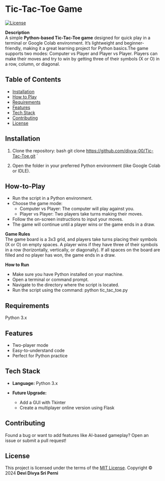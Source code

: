 # Tic-Tac-Toe Game #

[![License](https://img.shields.io/badge/license-MIT-blue.svg)](https://opensource.org/licenses/MIT)

**Description**\
A simple **Python-based Tic-Tac-Toe game** designed for quick play in a terminal or Google Colab environment. It’s lightweight and beginner-friendly, making it a great learning project for Python basics.The game supports two modes: Computer vs Player and Player vs Player. Players can make their moves and try to win by getting three of their symbols (X or O) in a row, column, or diagonal.

## Table of Contents

- [Installation](#installation)
- [How to Play](#how-to-play)
- [Requirements](#requirements)
- [Features](#features)
- [Tech Stack](#tech-stack)
- [Contributing](#contributing)
- [License](#license)

## Installation

1. Clone the repository:
   bash
   git clone https://github.com/divya-00/Tic-Tac-Toe.git
`

2. Open the folder in your preferred Python environment (like Google Colab or IDLE).


## How-to-Play
* Run the script in a Python environment.
* Choose the game mode:
  - Computer vs Player: The computer will play against you.
  - Player vs Player: Two players take turns making their moves.
* Follow the on-screen instructions to input your moves.
* The game will continue until a player wins or the game ends in a draw.

**Game Rules**\
The game board is a 3x3 grid, and players take turns placing their symbols (X or O) on empty spaces.
A player wins if they have three of their symbols in a row (horizontally, vertically, or diagonally).
If all spaces on the board are filled and no player has won, the game ends in a draw.

**How to Run**
- Make sure you have Python installed on your machine.
- Open a terminal or command prompt.
- Navigate to the directory where the script is located.
- Run the script using the command: python tic_tac_toe.py

## Requirements
Python 3.x

## Features

* Two-player mode
* Easy-to-understand code
* Perfect for Python practice

## Tech Stack

* **Language:** Python 3.x
* **Future Upgrade:**

  * Add a GUI with Tkinter
  * Create a multiplayer online version using Flask

## Contributing

Found a bug or want to add features like AI-based gameplay? Open an issue or submit a pull request!


## License

This project is licensed under the terms of the [MIT License](LICENSE).
Copyright © 2024 **Devi Divya Sri Perni**



